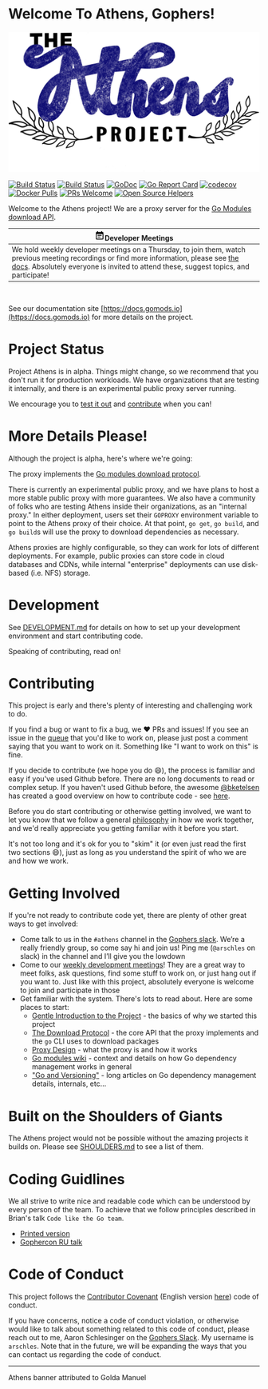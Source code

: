 # Welcome To Athens, Gophers!

![Athens Banner](./docs/static/banner.png)

[![Build Status](https://travis-ci.org/gomods/athens.svg?branch=master)](https://travis-ci.org/gomods/athens)
[![Build Status](https://dev.azure.com/gomods/athens/_apis/build/status/gomods.athens?branchName=master)](https://dev.azure.com/gomods/athens/_build/latest?definitionId=1&branchName=master)
[![GoDoc](https://godoc.org/github.com/gomods/athens?status.svg)](https://godoc.org/github.com/gomods/athens)
[![Go Report Card](https://goreportcard.com/badge/github.com/gomods/athens)](https://goreportcard.com/report/github.com/gomods/athens)
[![codecov](https://codecov.io/gh/gomods/athens/branch/master/graph/badge.svg)](https://codecov.io/gh/gomods/athens)
[![Docker Pulls](https://img.shields.io/docker/pulls/gomods/athens.svg?maxAge=604800)](https://hub.docker.com/r/gomods/athens/)
[![PRs Welcome](https://img.shields.io/badge/PRs-welcome-brightgreen.svg)](http://makeapullrequest.com)
[![Open Source Helpers](https://www.codetriage.com/gomods/athens/badges/users.svg)](https://www.codetriage.com/gomods/athens)

Welcome to the Athens project! We are a proxy server for the [Go Modules download API](https://docs.gomods.io/intro/protocol/).

|<img src="docs/static/meeting-icon.svg" alt="Developer Meetings" width="20" height="20" />Developer Meetings|
|------------------|
|We hold weekly developer meetings on a Thursday, to join them, watch previous meeting recordings or find more information, please see [the docs](https://docs.gomods.io/contributing/community/developer-meetings/). Absolutely everyone is invited to attend these, suggest topics, and participate!|
</br>

See our documentation site [https://docs.gomods.io](https://docs.gomods.io) for more details on the project.

# Project Status

Project Athens is in alpha. Things might change, so we recommend that you don't run it for production workloads. We have organizations that are testing it internally, and there is an experimental public proxy server running.

We encourage you to [test it out](https://docs.gomods.io/install/) and [contribute](#contributing) when you can!

# More Details Please!

Although the project is alpha, here's where we're going:

The proxy implements the [Go modules download protocol](https://docs.gomods.io/intro/protocol/).

There is currently an experimental public proxy, and we have plans to host a more stable public proxy with more guarantees. We also have a community of folks who are testing Athens inside their organizations, as an "internal proxy." In either deployment, users set their `GOPROXY` environment variable to point to the Athens proxy of their choice. At that point, `go get`, `go build`, and `go build`s will use the proxy to download dependencies as necessary.

Athens proxies are highly configurable, so they can work for lots of different deployments. For example, public proxies can store code in cloud databases and CDNs, while internal "enterprise" deployments can use disk-based (i.e. NFS) storage.

# Development

See [DEVELOPMENT.md](./DEVELOPMENT.md) for details on how to set up your development environment and start contributing code.

Speaking of contributing, read on!

# Contributing

This project is early and there's plenty of interesting and challenging work to do.

If you find a bug or want to fix a bug, we :heart: PRs and issues! If you see an issue
in the [queue](https://github.com/gomods/athens/issues) that you'd like to work on, please just post a comment saying that you want to work on it. Something like "I want to work on this" is fine.

If you decide to contribute (we hope you do :smile:), the process is familiar and easy if you've used Github before. There are no long documents to read or complex setup. If you haven't used Github before, the awesome [@bketelsen](https://github.com/bketelsen) has created a good overview on how to contribute code - see [here](https://www.youtube.com/watch?v=bgSDcTyysRc).

Before you do start contributing or otherwise getting involved, we want to let you know that we follow a general [philosophy](./PHILOSOPHY.md) in how we work together, and we'd really appreciate you getting familiar with it before you start.

It's not too long and it's ok for you to "skim" it (or even just read the first two sections :smile:), just as long as you understand the spirit of who we are and how we work.

# Getting Involved

If you're not ready to contribute code yet, there are plenty of other great ways to get involved:

- Come talk to us in the `#athens` channel in the [Gophers slack](http://gophers.slack.com/). We’re a really friendly group, so come say hi and join us! Ping me (`@arschles` on slack) in the channel and I’ll give you the lowdown
- Come to our [weekly development meetings](https://docs.google.com/document/d/1xpvgmR1Fq4iy1j975Tb4H_XjeXUQUOAvn0FximUzvIk/edit#)! They are a great way to meet folks, ask questions, find some stuff to work on, or just hang out if you want to. Just like with this project, absolutely everyone is welcome to join and participate in those
- Get familiar with the system. There's lots to read about. Here are some places to start:
    - [Gentle Introduction to the Project](https://medium.com/@arschles/project-athens-c80606497ce1) - the basics of why we started this project
    - [The Download Protocol](https://medium.com/@arschles/project-athens-the-download-protocol-2b346926a818) - the core API that the proxy implements and the `go` CLI uses to download packages
    - [Proxy Design](https://docs.gomods.io/design/proxy/) - what the proxy is and how it works
    - [Go modules wiki](https://github.com/golang/go/wiki/Modules) - context and details on how Go dependency management works in general
    - ["Go and Versioning"](https://research.swtch.com/vgo) - long articles on Go dependency management details, internals, etc...

# Built on the Shoulders of Giants

The Athens project would not be possible without the amazing projects it builds on. Please see
[SHOULDERS.md](./SHOULDERS.md) to see a list of them.

# Coding Guidlines

We all strive to write nice and readable code which can be understood by every person of the team. To achieve that we follow principles described in Brian's talk `Code like the Go team`.

- [Printed version](https://learn-golang.com/en/goteam/)
- [Gophercon RU talk](https://www.youtube.com/watch?v=MzTcsI6tn-0)

# Code of Conduct

This project follows the [Contributor Covenant](https://www.contributor-covenant.org/) (English version [here](./CODE_OF_CONDUCT.md)) code of conduct.

If you have concerns, notice a code of conduct violation, or otherwise would like to talk about something
related to this code of conduct, please reach out to me, Aaron Schlesinger on the [Gophers Slack](https://gophers.slack.com/). My username is `arschles`. Note that in the future, we will be expanding the
ways that you can contact us regarding the code of conduct.

---
Athens banner attributed to Golda Manuel
